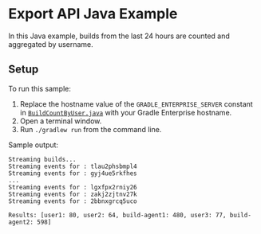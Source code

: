 # Export API Java Example

In this Java example, builds from the last 24 hours are counted and aggregated by username.

## Setup

To run this sample:

1. Replace the hostname value of the `GRADLE_ENTERPRISE_SERVER` constant in [`BuildCountByUser.java`][BuildCountByUser] with your Gradle Enterprise hostname.
2. Open a terminal window.
3. Run `./gradlew run` from the command line.

Sample output:
```
Streaming builds...
Streaming events for : tlau2phsbmpl4
Streaming events for : gyj4ue5rkfhes
...
Streaming events for : lgxfpx2rniy26
Streaming events for : zakj2zjtnv27k
Streaming events for : 2bbnxgrcq5uco

Results: [user1: 80, user2: 64, build-agent1: 480, user3: 77, build-agent2: 598]
```

[BuildCountByUser]: src/main/java/com/gradle/enterprise/export/BuildCountByUser.java

